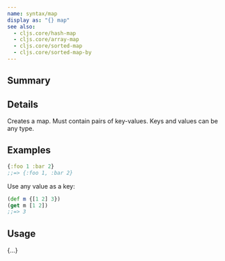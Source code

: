 ```yaml
---
name: syntax/map
display as: "{} map"
see also:
  - cljs.core/hash-map
  - cljs.core/array-map
  - cljs.core/sorted-map
  - cljs.core/sorted-map-by
---
```


## Summary

## Details

Creates a map.  Must contain pairs of key-values.  Keys and values can be any type.

## Examples

```clj
{:foo 1 :bar 2}
;;=> {:foo 1, :bar 2}
```

Use any value as a key:

```clj
(def m {[1 2] 3})
(get m [1 2])
;;=> 3
```

## Usage
{...}
